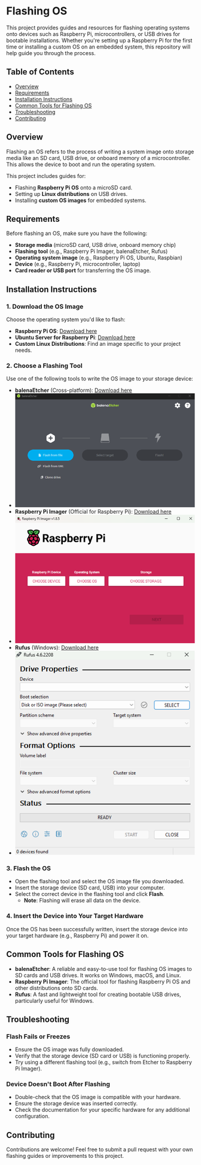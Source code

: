 # Flashing OS

This project provides guides and resources for flashing operating systems onto devices such as Raspberry Pi, microcontrollers, or USB drives for bootable installations. Whether you're setting up a Raspberry Pi for the first time or installing a custom OS on an embedded system, this repository will help guide you through the process.

## Table of Contents
- [Overview](#overview)
- [Requirements](#requirements)
- [Installation Instructions](#installation-instructions)
- [Common Tools for Flashing OS](#common-tools-for-flashing-os)
- [Troubleshooting](#troubleshooting)
- [Contributing](#contributing)

## Overview
Flashing an OS refers to the process of writing a system image onto storage media like an SD card, USB drive, or onboard memory of a microcontroller. This allows the device to boot and run the operating system.

This project includes guides for:
- Flashing **Raspberry Pi OS** onto a microSD card.
- Setting up **Linux distributions** on USB drives.
- Installing **custom OS images** for embedded systems.

## Requirements
Before flashing an OS, make sure you have the following:
- **Storage media** (microSD card, USB drive, onboard memory chip)
- **Flashing tool** (e.g., Raspberry Pi Imager, balenaEtcher, Rufus)
- **Operating system image** (e.g., Raspberry Pi OS, Ubuntu, Raspbian)
- **Device** (e.g., Raspberry Pi, microcontroller, laptop)
- **Card reader or USB port** for transferring the OS image.

## Installation Instructions

### 1. Download the OS Image
Choose the operating system you'd like to flash:
- **Raspberry Pi OS**: [Download here](https://www.raspberrypi.org/software/)
- **Ubuntu Server for Raspberry Pi**: [Download here](https://ubuntu.com/download/raspberry-pi)
- **Custom Linux Distributions**: Find an image specific to your project needs.

### 2. Choose a Flashing Tool
Use one of the following tools to write the OS image to your storage device:
- **balenaEtcher** (Cross-platform): [Download here](https://www.balena.io/etcher/)
- <img src="/Flashing OS/BalenaEtcher.png" alt="Description" width="500"/>
- **Raspberry Pi Imager** (Official for Raspberry Pi): [Download here](https://www.raspberrypi.org/software/)
- <img src="/Flashing OS/Pi Imager.png" alt="Description" width="500"/>
- **Rufus** (Windows): [Download here](https://rufus.ie/)
- <img src="/Flashing OS/Rufus.png" alt="Description" width="500"/>

### 3. Flash the OS
- Open the flashing tool and select the OS image file you downloaded.
- Insert the storage device (SD card, USB) into your computer.
- Select the correct device in the flashing tool and click **Flash**.
    - **Note**: Flashing will erase all data on the device.

### 4. Insert the Device into Your Target Hardware
Once the OS has been successfully written, insert the storage device into your target hardware (e.g., Raspberry Pi) and power it on.

## Common Tools for Flashing OS

- **balenaEtcher**: A reliable and easy-to-use tool for flashing OS images to SD cards and USB drives. It works on Windows, macOS, and Linux.
- **Raspberry Pi Imager**: The official tool for flashing Raspberry Pi OS and other distributions onto SD cards.
- **Rufus**: A fast and lightweight tool for creating bootable USB drives, particularly useful for Windows.

## Troubleshooting

### Flash Fails or Freezes
- Ensure the OS image was fully downloaded.
- Verify that the storage device (SD card or USB) is functioning properly.
- Try using a different flashing tool (e.g., switch from Etcher to Raspberry Pi Imager).

### Device Doesn't Boot After Flashing
- Double-check that the OS image is compatible with your hardware.
- Ensure the storage device was inserted correctly.
- Check the documentation for your specific hardware for any additional configuration.

## Contributing
Contributions are welcome! Feel free to submit a pull request with your own flashing guides or improvements to this project.

